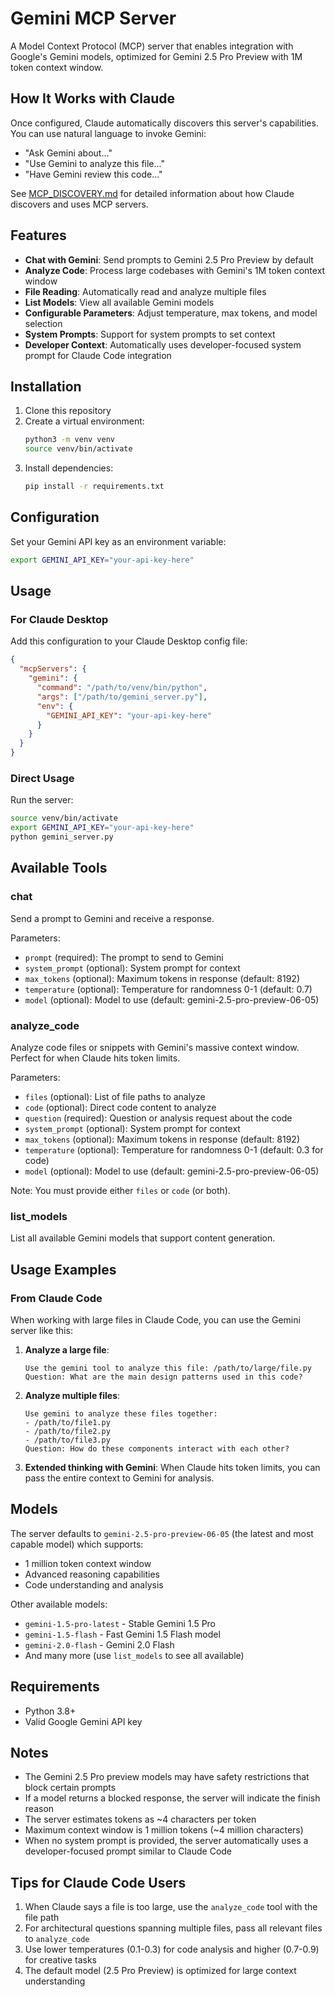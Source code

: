 # Gemini MCP Server

A Model Context Protocol (MCP) server that enables integration with Google's Gemini models, optimized for Gemini 2.5 Pro Preview with 1M token context window.

## How It Works with Claude

Once configured, Claude automatically discovers this server's capabilities. You can use natural language to invoke Gemini:
- "Ask Gemini about..."
- "Use Gemini to analyze this file..."
- "Have Gemini review this code..."

See [MCP_DISCOVERY.md](MCP_DISCOVERY.md) for detailed information about how Claude discovers and uses MCP servers.

## Features

- **Chat with Gemini**: Send prompts to Gemini 2.5 Pro Preview by default
- **Analyze Code**: Process large codebases with Gemini's 1M token context window
- **File Reading**: Automatically read and analyze multiple files
- **List Models**: View all available Gemini models
- **Configurable Parameters**: Adjust temperature, max tokens, and model selection
- **System Prompts**: Support for system prompts to set context
- **Developer Context**: Automatically uses developer-focused system prompt for Claude Code integration

## Installation

1. Clone this repository
2. Create a virtual environment:
   ```bash
   python3 -m venv venv
   source venv/bin/activate
   ```
3. Install dependencies:
   ```bash
   pip install -r requirements.txt
   ```

## Configuration

Set your Gemini API key as an environment variable:
```bash
export GEMINI_API_KEY="your-api-key-here"
```

## Usage

### For Claude Desktop

Add this configuration to your Claude Desktop config file:

```json
{
  "mcpServers": {
    "gemini": {
      "command": "/path/to/venv/bin/python",
      "args": ["/path/to/gemini_server.py"],
      "env": {
        "GEMINI_API_KEY": "your-api-key-here"
      }
    }
  }
}
```

### Direct Usage

Run the server:
```bash
source venv/bin/activate
export GEMINI_API_KEY="your-api-key-here"
python gemini_server.py
```

## Available Tools

### chat
Send a prompt to Gemini and receive a response.

Parameters:
- `prompt` (required): The prompt to send to Gemini
- `system_prompt` (optional): System prompt for context
- `max_tokens` (optional): Maximum tokens in response (default: 8192)
- `temperature` (optional): Temperature for randomness 0-1 (default: 0.7)
- `model` (optional): Model to use (default: gemini-2.5-pro-preview-06-05)

### analyze_code
Analyze code files or snippets with Gemini's massive context window. Perfect for when Claude hits token limits.

Parameters:
- `files` (optional): List of file paths to analyze
- `code` (optional): Direct code content to analyze
- `question` (required): Question or analysis request about the code
- `system_prompt` (optional): System prompt for context
- `max_tokens` (optional): Maximum tokens in response (default: 8192)
- `temperature` (optional): Temperature for randomness 0-1 (default: 0.3 for code)
- `model` (optional): Model to use (default: gemini-2.5-pro-preview-06-05)

Note: You must provide either `files` or `code` (or both).

### list_models
List all available Gemini models that support content generation.

## Usage Examples

### From Claude Code

When working with large files in Claude Code, you can use the Gemini server like this:

1. **Analyze a large file**:
   ```
   Use the gemini tool to analyze this file: /path/to/large/file.py
   Question: What are the main design patterns used in this code?
   ```

2. **Analyze multiple files**:
   ```
   Use gemini to analyze these files together:
   - /path/to/file1.py
   - /path/to/file2.py
   - /path/to/file3.py
   Question: How do these components interact with each other?
   ```

3. **Extended thinking with Gemini**:
   When Claude hits token limits, you can pass the entire context to Gemini for analysis.

## Models

The server defaults to `gemini-2.5-pro-preview-06-05` (the latest and most capable model) which supports:
- 1 million token context window
- Advanced reasoning capabilities
- Code understanding and analysis

Other available models:
- `gemini-1.5-pro-latest` - Stable Gemini 1.5 Pro
- `gemini-1.5-flash` - Fast Gemini 1.5 Flash model
- `gemini-2.0-flash` - Gemini 2.0 Flash
- And many more (use `list_models` to see all available)

## Requirements

- Python 3.8+
- Valid Google Gemini API key

## Notes

- The Gemini 2.5 Pro preview models may have safety restrictions that block certain prompts
- If a model returns a blocked response, the server will indicate the finish reason
- The server estimates tokens as ~4 characters per token
- Maximum context window is 1 million tokens (~4 million characters)
- When no system prompt is provided, the server automatically uses a developer-focused prompt similar to Claude Code

## Tips for Claude Code Users

1. When Claude says a file is too large, use the `analyze_code` tool with the file path
2. For architectural questions spanning multiple files, pass all relevant files to `analyze_code`
3. Use lower temperatures (0.1-0.3) for code analysis and higher (0.7-0.9) for creative tasks
4. The default model (2.5 Pro Preview) is optimized for large context understanding